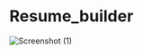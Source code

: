# Resume_builder
![Screenshot (1)](https://user-images.githubusercontent.com/80634572/231372227-1da6a3bc-7ad0-4c04-8bcd-4d40c4fab9d9.png)
